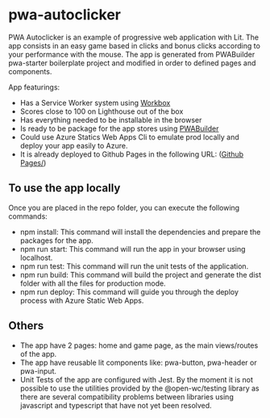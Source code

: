 # pwa-autoclicker

PWA Autoclicker is an example of progressive web application with Lit. 
The app consists in an easy game based in clicks and bonus clicks according to your performance with the mouse.
The app is generated from PWABuilder pwa-starter boilerplate project and modified in order to defined pages and components.

App featurings:

- Has a Service Worker system using [Workbox](https://developers.google.com/web/tools/workbox/)
- Scores close to 100 on Lighthouse out of the box 
- Has everything needed to be installable in the browser
- Is ready to be package for the app stores using [PWABuilder](https://www.pwabuilder.com)
- Could use Azure Statics Web Apps Cli to emulate prod locally and deploy your app easily to Azure.
- It is already deployed to Github Pages in the following URL: ([Github Pages/](https://juanceth.github.io/pwa-autoclicker/))


## To use the app locally

Once you are placed in the repo folder, you can execute the following commands:

- npm install: This command will install the dependencies and prepare the packages for the app.
- npm run start: This command will run the app in your browser using localhost.
- npm run test: This command will run the unit tests of the application.
- npm run build: This command will build the project and generate the dist folder with all the files for production mode.
- npm run deploy: This command will guide you through the deploy process with Azure Static Web Apps.


## Others

- The app have 2 pages: home and game page, as the main views/routes of the app. 
- The app have reusable lit components like: pwa-button, pwa-header or pwa-input.
- Unit Tests of the app are configured with Jest. By the moment it is not possible to use the utilities provided by the @open-wc/testing
  library as there are several compatibility problems between libraries using javascript and typescript that have not yet been resolved.
